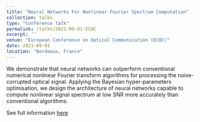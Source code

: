 ```yaml
---
title: "Neural Networks For Nonlinear Fourier Spectrum Computation"
collection: talks
type: "Conference talk"
permalink: /talks/2021-09-01-ECOC
excerpt: ''
venue: "European Conference on Optical Communication (ECOC)"
date: 2021-09-01
location: "Bordeaux, France"
---
```


We demonstrate that neural networks can outperform conventional numerical nonlinear Fourier transform 
algorithms for processing the noise-corrupted optical signal. Applying the Bayesian hyper-parameters optimisation, 
we design the architecture of neural networks capable to compute nonlinear signal spectrum at 
low SNR more accurately than conventional algorithms.

See full information [here](https://esf0.github.io/publication/2021-09-13-neural-networks-for-nonlinear-fourier-spectrum-computation)